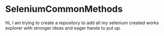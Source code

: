 # SeleniumCommonMethods

Hi,
I am trying to create a repository to add all my selenium created works
explorer with stronger ideas and eager hands to put up.
